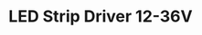---
date_added: 2021-05-13
model: ROB_200-006-0
vendor: ROBB
title: LED Strip Driver 12-36V
category: dimmer
supports: on/off, brightness
zigbeemodel: ['ROB_200-006-0']
compatible: [z2m]
mlink: https://www.robbshop.nl/en/led-driver-zigbee-12-36v-robb-smarrt
link: https://www.robbshop.nl/en/led-driver-zigbee-12-36v-robb-smarrt
link2: 
link3: 
EAN: 7439647744764
---